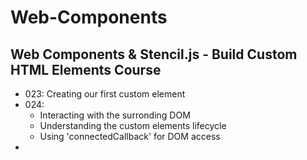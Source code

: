 # Web-Components

## Web Components & Stencil.js - Build Custom HTML Elements Course


* 023: Creating our first custom element
* 024: 
    * Interacting with the surronding DOM
    * Understanding the custom elements lifecycle
    * Using 'connectedCallback' for DOM access
* 